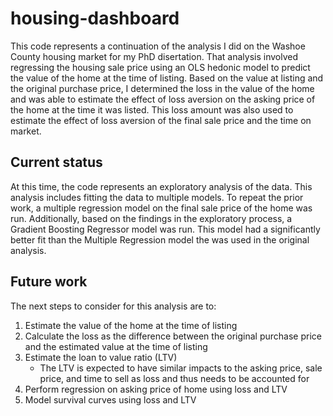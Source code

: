# housing-dashboard
This code represents a continuation of the analysis I did on the Washoe County housing market for my PhD disertation. That analysis involved regressing the housing sale price using an OLS hedonic model to predict the value of the home at the time of listing. Based on the value at listing and the original purchase price, I determined the loss in the value of the home and was able to estimate the effect of loss aversion on the asking price of the home at the time it was listed. This loss amount was also used to estimate the effect of loss aversion of the final sale price and the time on market.

## Current status
At this time, the code represents an exploratory analysis of the data. This analysis includes fitting the data to multiple models. To repeat the prior work, a multiple regression model on the final sale price of the home was run. Additionally, based on the findings in the exploratory process, a Gradient Boosting Regressor model was run. This model had a significantly better fit than the Multiple Regression model the was used in the original analysis. 

## Future work
The next steps to consider for this analysis are to:
1. Estimate the value of the home at the time of listing
2. Calculate the loss as the difference between the original purchase price and the estimated value at the time of listing
3. Estimate the loan to value ratio (LTV)
    - The LTV is expected to have similar impacts to the asking price, sale price, and time to sell as loss and thus needs to be accounted for
4. Perform regression on asking price of home using loss and LTV
5. Model survival curves using loss and LTV